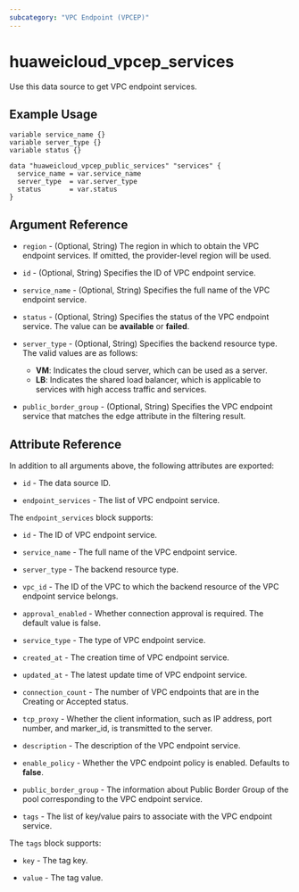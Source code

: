 ```yaml
---
subcategory: "VPC Endpoint (VPCEP)"
---
```


# huaweicloud_vpcep_services

Use this data source to get VPC endpoint services.

## Example Usage

```hcl
variable service_name {}
variable server_type {}
variable status {}

data "huaweicloud_vpcep_public_services" "services" {
  service_name = var.service_name
  server_type  = var.server_type
  status       = var.status
}
```

## Argument Reference

* `region` - (Optional, String) The region in which to obtain the VPC endpoint services. If omitted, the
  provider-level region will be used.

* `id` - (Optional, String) Specifies the ID of VPC endpoint service.

* `service_name` - (Optional, String) Specifies the full name of the VPC endpoint service.

* `status` - (Optional, String) Specifies the status of the VPC endpoint service.
  The value can be **available** or **failed**.

* `server_type` - (Optional, String) Specifies the backend resource type. The valid values are as follows:
  + **VM**: Indicates the cloud server, which can be used as a server.
  + **LB**: Indicates the shared load balancer, which is applicable to services with high access traffic and services.

* `public_border_group` - (Optional, String) Specifies the VPC endpoint service that matches the edge
  attribute in the filtering result.

## Attribute Reference

In addition to all arguments above, the following attributes are exported:

* `id` - The data source ID.

* `endpoint_services` - The list of VPC endpoint service.

The `endpoint_services` block supports:

* `id` - The ID of VPC endpoint service.

* `service_name` - The full name of the VPC endpoint service.

* `server_type` - The backend resource type.

* `vpc_id` - The ID of the VPC to which the backend resource of the VPC endpoint service belongs.

* `approval_enabled` - Whether connection approval is required. The default value is false.

* `service_type` - The type of VPC endpoint service.

* `created_at` - The creation time of VPC endpoint service.

* `updated_at` - The latest update time of VPC endpoint service.

* `connection_count` - The number of VPC endpoints that are in the Creating or Accepted status.

* `tcp_proxy` -  Whether the client information, such as IP address, port number, and marker_id, is transmitted
  to the server.

* `description` - The description of the VPC endpoint service.

* `enable_policy` - Whether the VPC endpoint policy is enabled. Defaults to **false**.

* `public_border_group` - The information about Public Border Group of the pool corresponding to the
  VPC endpoint service.

* `tags` - The list of key/value pairs to associate with the VPC endpoint service.

The `tags` block supports:

* `key` - The tag key.

* `value` - The tag value.
